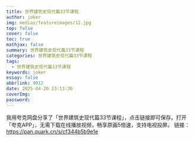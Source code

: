 ```yaml
---
title: 世界建筑史现代篇33节课程
author: joker
img: medias/featureimages/12.jpg
top: false
cover: false
toc: true
mathjax: false
summary: 世界建筑史现代篇33节课程
categories: 世界建筑史现代篇33节课程
tags:
  - 世界建筑史现代篇33节课程
keywords: joker
essay: false
abbrlink: 9012
date: 2025-04-20 23:13:30
coverImg:
password:
---
```


我用夸克网盘分享了「世界建筑史现代篇33节课程」，点击链接即可保存。打开「夸克APP」，无需下载在线播放视频，畅享原画5倍速，支持电视投屏。
链接：https://pan.quark.cn/s/cf344b5b9e1e
